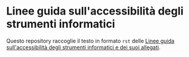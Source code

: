 # Linee guida sull'accessibilità degli strumenti informatici

Questo repository raccoglie il testo in formato `rst` delle [Linee guida
sull'accessibilità degli strumenti informatici e dei suoi
allegati](https://docs.italia.it/AgID/documenti-in-consultazione/lg-accessibilita-docs/it/bozza/).
